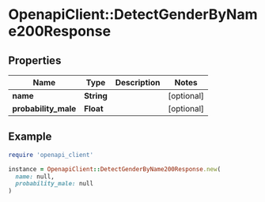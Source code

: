 # OpenapiClient::DetectGenderByName200Response

## Properties

| Name | Type | Description | Notes |
| ---- | ---- | ----------- | ----- |
| **name** | **String** |  | [optional] |
| **probability_male** | **Float** |  | [optional] |

## Example

```ruby
require 'openapi_client'

instance = OpenapiClient::DetectGenderByName200Response.new(
  name: null,
  probability_male: null
)
```


